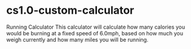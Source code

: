# cs1.0-custom-calculator

Running Calculator
This calculator will calculate how many calories you would be burning at a fixed speed of 6.0mph, based on how much you weigh currently and how many miles you will be running.
